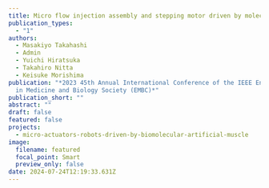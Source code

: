 ```yaml
---
title: Micro flow injection assembly and stepping motor driven by molecular motor
publication_types:
  - "1"
authors:
  - Masakiyo Takahashi
  - Admin
  - Yuichi Hiratsuka
  - Takahiro Nitta
  - Keisuke Morishima
publication: "*2023 45th Annual International Conference of the IEEE Engineering
  in Medicine and Biology Society (EMBC)*"
publication_short: ""
abstract: ""
draft: false
featured: false
projects:
  - micro-actuators-robots-driven-by-biomolecular-artificial-muscle
image:
  filename: featured
  focal_point: Smart
  preview_only: false
date: 2024-07-24T12:19:33.631Z
---
```

